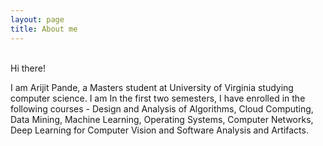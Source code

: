 ```yaml
---
layout: page
title: About me
---
```


<br>Hi there!

<p>
I am Arijit Pande, a Masters student at University of Virginia studying computer science. I am 
In the first two semesters, I have enrolled in the following courses - Design and Analysis of Algorithms, Cloud Computing, Data Mining, Machine Learning, Operating Systems, Computer Networks, Deep Learning for Computer Vision and Software Analysis and Artifacts.</p>

